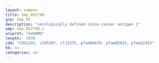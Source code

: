 ```yaml
---
layout: smgene
title: Smp_052790
grp: Smp_05
description: "serologically defined colon cancer antigen 1"
smp: Smp_052790.1
uniprot: "G4VAM9"
length:  3030
cdd: "COG1293, cl05307, cl13375, pfam05670, pfam05833, pfam11923"
kk: ns
categories: sm
---
```

